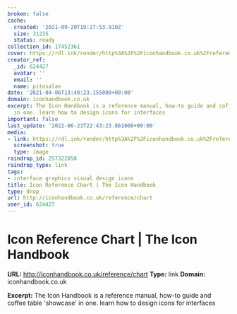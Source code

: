 ```yaml
---
broken: false
cache:
  created: '2021-09-20T19:27:53.910Z'
  size: 31235
  status: ready
collection_id: 17452361
cover: https://rdl.ink/render/http%3A%2F%2Ficonhandbook.co.uk%2Freference%2Fchart
creator_ref:
  _id: 624427
  avatar: ''
  email: ''
  name: pitosalas
date: '2021-04-06T13:40:23.155000+00:00'
domain: iconhandbook.co.uk
excerpt: The Icon Handbook is a reference manual, how-to guide and coffee table 'showcase'
  in one. learn how to design icons for interfaces
important: false
last_update: '2022-06-23T22:43:23.861000+00:00'
media:
- link: https://rdl.ink/render/http%3A%2F%2Ficonhandbook.co.uk%2Freference%2Fchart
  screenshot: true
  type: image
raindrop_id: 257322858
raindrop_type: link
tags:
- interface graphics visual design icons
title: Icon Reference Chart | The Icon Handbook
type: drop
url: http://iconhandbook.co.uk/reference/chart
user_id: 624427
---
```


# Icon Reference Chart | The Icon Handbook

**URL:** http://iconhandbook.co.uk/reference/chart
**Type:** link
**Domain:** iconhandbook.co.uk

**Excerpt:** The Icon Handbook is a reference manual, how-to guide and coffee table 'showcase' in one. learn how to design icons for interfaces
